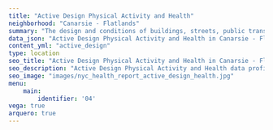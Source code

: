 ```yaml
---
title: "Active Design Physical Activity and Health"
neighborhood: "Canarsie - Flatlands"
summary: "The design and conditions of buildings, streets, public transportation and parks influence physical activity, use of active transportation and other healthy behavior. A neighborhood's features can also impact the safety of its residents."
data_json: "Active Design Physical Activity and Health in Canarsie - Flatlands"
content_yml: "active_design"
type: location
seo_title: "Active Design Physical Activity and Health in Canarsie - Flatlands"
seo_description: "Active Design Physical Activity and Health data profile for the Canarsie - Flatlands neighborhood of NYC."
seo_image: "images/nyc_health_report_active_design_health.jpg"
menu:
    main:
        identifier: '04'
vega: true
arquero: true
---
```

